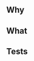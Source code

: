 ## Why

<!-- explaining why the change had to be implemented  -->

## What

<!-- providing the exact scope of the change -->

## Tests

<!-- description on how the change was tested (both manual and automated) for reviewers to find edge cases more easily -->
<!-- cosider to add links to app.signalfx
before changes:
after changes:
 -->
 

